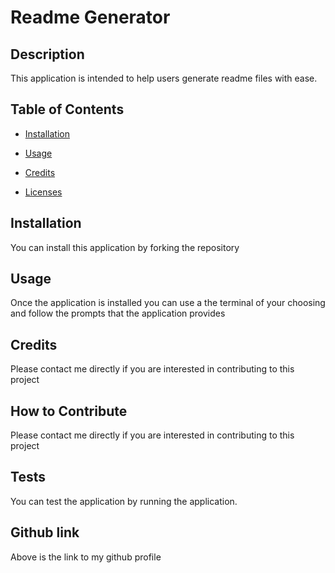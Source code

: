 
  # Readme Generator

  ## Description
  
  This application is intended to help users generate readme files with ease.
  
  ## Table of Contents
  
  - [Installation](#installation)

  - [Usage](#usage)

  - [Credits](#credits)

  - [Licenses](#license)
  
  ## Installation
  
  You can install this application by forking the repository
  
  ## Usage
  
  Once the application is installed you can use a the terminal of your choosing and follow the prompts that the application provides
  
  ## Credits
  
  Please contact me directly if you are interested in contributing to this project
  
  ## How to Contribute
  
  Please contact me directly if you are interested in contributing to this project
  
  ## Tests

  You can test the application by running the application.

  ## Github link

  Above is the link to my github profile

  